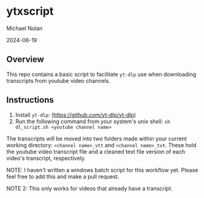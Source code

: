 # ytxscript

Michael Nolan

2024-06-19

## Overview

This repo contains a basic script to facilitate `yt-dlp` use when downloading transcripts from youtube video channels.

## Instructions

1. Install `yt-dlp`: (https://github.com/yt-dlp/yt-dlp)
2. Run the following command from your system's unix shell: `sh dl_script.sh <youtube channel name>`

The transcripts will be moved into two folders made within your current working directory: `<channel name>_vtt` and `<channel name>_txt`. These hold the youtube video transcript file and a cleaned text file version of each video's transcript, respectively.

NOTE: I haven't written a windows batch script for this workflow yet. Please feel free to add this and make a pull request.

NOTE 2: This only works for videos that already have a transcript.